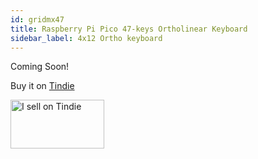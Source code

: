 ```yaml
---
id: gridmx47
title: Raspberry Pi Pico 47-keys Ortholinear Keyboard
sidebar_label: 4x12 Ortho keyboard
---
```


Coming Soon!

Buy it on [Tindie](https://www.tindie.com/products/jpconstantineau/raspberry-pi-pico-4x12-ortho-keyboard/)




<a href="https://www.tindie.com/stores/jpconstantineau/?ref=offsite_badges&utm_source=sellers_jpconstantineau&utm_medium=badges&utm_campaign=badge_medium"><img src="https://d2ss6ovg47m0r5.cloudfront.net/badges/tindie-mediums.png" alt="I sell on Tindie" width="150" height="78"></a>
